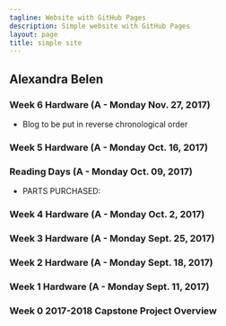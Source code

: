 ```yaml
---
tagline: Website with GitHub Pages
description: Simple website with GitHub Pages
layout: page
title: simple site
---
```


Alexandra Belen
-------------------
### Week 6 Hardware (A - Monday Nov. 27, 2017)
* Blog to be put in reverse chronological order
### Week 5 Hardware (A - Monday Oct. 16, 2017)

### Reading Days (A - Monday Oct. 09, 2017)
* PARTS PURCHASED: 

### Week 4 Hardware (A - Monday Oct. 2, 2017)
### Week 3 Hardware (A - Monday Sept. 25, 2017)
### Week 2 Hardware  (A - Monday Sept. 18, 2017)
### Week 1 Hardware (A - Monday Sept. 11, 2017)
### Week 0 2017-2018 Capstone Project Overview
